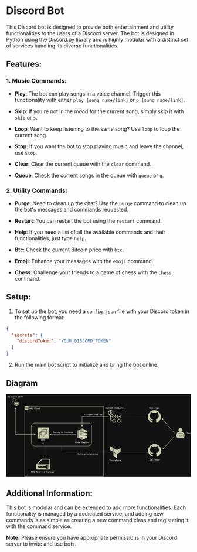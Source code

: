 # Discord Bot

This Discord bot is designed to provide both entertainment and utility functionalities to the users of a Discord server. The bot is designed in Python using the Discord.py library and is highly modular with a distinct set of services handling its diverse functionalities.

## Features:

### 1. **Music Commands:**

- **Play**: The bot can play songs in a voice channel. Trigger this functionality with either `play [song_name/link]` or `p [song_name/link]`.
- **Skip**: If you're not in the mood for the current song, simply skip it with `skip` or `s`.

- **Loop**: Want to keep listening to the same song? Use `loop` to loop the current song.

- **Stop**: If you want the bot to stop playing music and leave the channel, use `stop`.

- **Clear**: Clear the current queue with the `clear` command.

- **Queue**: Check the current songs in the queue with `queue` or `q`.

### 2. **Utility Commands:**

- **Purge**: Need to clean up the chat? Use the `purge` command to clean up the bot's messages and commands requested.

- **Restart**: You can restart the bot using the `restart` command.

- **Help**: If you need a list of all the available commands and their functionalities, just type `help`.

- **Btc**: Check the current Bitcoin price with `btc`.

- **Emoji**: Enhance your messages with the `emoji` command.

- **Chess**: Challenge your friends to a game of chess with the `chess` command.

## Setup:

1. To set up the bot, you need a `config.json` file with your Discord token in the following format:

```json
{
  "secrets": {
    "discordToken": "YOUR_DISCORD_TOKEN"
  }
}
```

2. Run the main bot script to initialize and bring the bot online.

## Diagram

![DZ-Bot Diagram](https://github.com/QuetzalTiago/dz-bot/blob/main/diagram.png)

## Additional Information:

This bot is modular and can be extended to add more functionalities. Each functionality is managed by a dedicated service, and adding new commands is as simple as creating a new command class and registering it with the command service.

**Note:** Please ensure you have appropriate permissions in your Discord server to invite and use bots.
